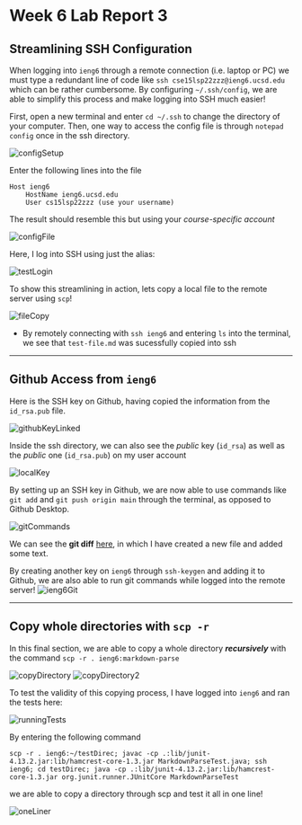 # Week 6 Lab Report 3

## Streamlining SSH Configuration
When logging into `ieng6` through a remote connection (i.e. laptop or PC) we must type a redundant line of code like `ssh cse15lsp22zzz@ieng6.ucsd.edu` which can be rather cumbersome. By configuring `~/.ssh/config`, we are able to simplify this process and make logging into SSH much easier!

First, open a new terminal and enter `cd ~/.ssh` to change the directory of your computer. Then, one way to access the config file is through `notepad config` once in the ssh directory.

![configSetup](l3_1.png)

Enter the following lines into the file

```
Host ieng6
    HostName ieng6.ucsd.edu
    User cs15lsp22zzz (use your username)
```

The result should resemble this but using your *course-specific account*

![configFile](l3_2.png)

Here, I log into SSH using just the alias:

![testLogin](l3_4.png)

To show this streamlining in action, lets copy a local file to the remote server using `scp`!

![fileCopy](l3_3.png)
* By remotely connecting with `ssh ieng6` and entering `ls` into the terminal, we see that `test-file.md` was sucessfully copied into ssh

---
## Github Access from `ieng6`

Here is the SSH key on Github, having copied the information from the `id_rsa.pub` file.

![githubKeyLinked](l3_5.png)

Inside the ssh directory, we can also see the *public* key (`id_rsa`) as well as the *public* one (`id_rsa.pub`) on my user account

![localKey](l3_6.png)

By setting up an SSH key in Github, we are now able to use commands like `git add` and `git push origin main` through the terminal, as opposed to Github Desktop.

![gitCommands](l3_7.png)

We can see the **git diff** [here](https://github.com/PeterNguyen4/cse15l-lab-reports/commit/8fe2ab4dde7280aaba56d2271beab5daa37f8987), in which I have created a new file and added some text.

By creating another key on `ieng6` through `ssh-keygen` and adding it to Github, we are also able to run git commands while logged into the remote server!
![ieng6Git](l3_12.png)

---

## Copy whole directories with `scp -r`

In this final section, we are able to copy a whole directory ***recursively*** with the command `scp -r . ieng6:markdown-parse`

![copyDirectory](l3_8.png)
![copyDirectory2](l3_9.png)

To test the validity of this copying process, I have logged into `ieng6` and ran the tests here:

![runningTests](l3_10.png)

By entering the following command
```
scp -r . ieng6:~/testDirec; javac -cp .:lib/junit-4.13.2.jar:lib/hamcrest-core-1.3.jar MarkdownParseTest.java; ssh ieng6; cd testDirec; java -cp .:lib/junit-4.13.2.jar:lib/hamcrest-core-1.3.jar org.junit.runner.JUnitCore MarkdownParseTest
```
we are able to copy a directory through scp and test it all in one line!

![oneLiner](l3_11.png)

